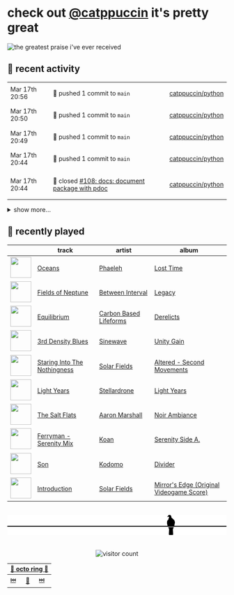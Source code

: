 # check out [@catppuccin](https://github.com/catppuccin) it's pretty great

![the greatest praise i've ever received](https://github.com/user-attachments/assets/ad888e4f-7a22-4eac-85a7-744eacd8eb46)

## 📅 recent activity

<!-- SCRIPT:REPLACE:GITHUB -->
<table>
<tbody>
<tr>
<td><span title='2025-03-17T20:56:37+00:00'>Mar 17th 20:56</span></td>
<td>

🚢 pushed 1 commit to `main`

</td>
<td>

[catppuccin/python](https://github.com/catppuccin/python)

</td>
</tr>
<tr>
<td><span title='2025-03-17T20:50:26+00:00'>Mar 17th 20:50</span></td>
<td>

🚢 pushed 1 commit to `main`

</td>
<td>

[catppuccin/python](https://github.com/catppuccin/python)

</td>
</tr>
<tr>
<td><span title='2025-03-17T20:49:25+00:00'>Mar 17th 20:49</span></td>
<td>

🚢 pushed 1 commit to `main`

</td>
<td>

[catppuccin/python](https://github.com/catppuccin/python)

</td>
</tr>
<tr>
<td><span title='2025-03-17T20:44:53+00:00'>Mar 17th 20:44</span></td>
<td>

🚢 pushed 1 commit to `main`

</td>
<td>

[catppuccin/python](https://github.com/catppuccin/python)

</td>
</tr>
<tr>
<td><span title='2025-03-17T20:44:53+00:00'>Mar 17th 20:44</span></td>
<td>

🎉 closed [#108: docs: document package with pdoc](https://github.com/catppuccin/python/pull/108)

</td>
<td>

[catppuccin/python](https://github.com/catppuccin/python)

</td>
</tr>
</tbody>
</table>

<details>
<summary>show more...</summary>
<table>
<tbody>
<tr>
<td><span title='2025-03-17T20:44:49+00:00'>Mar 17th 20:44</span></td>
<td>

💬 commented on [#108: docs: document package with pdoc](https://github.com/catppuccin/python/pull/108)

</td>
<td>

[catppuccin/python](https://github.com/catppuccin/python)

</td>
</tr>
<tr>
<td><span title='2025-03-17T20:43:11+00:00'>Mar 17th 20:43</span></td>
<td>

🚀 opened [#123: docs(css): document jsdelivr as an option](https://github.com/catppuccin/palette/pull/123)

</td>
<td>

[catppuccin/palette](https://github.com/catppuccin/palette)

</td>
</tr>
<tr>
<td><span title='2025-03-17T20:40:21+00:00'>Mar 17th 20:40</span></td>
<td>

🔍 reviewed [#108: docs: document package with pdoc](https://github.com/catppuccin/python/pull/108)

</td>
<td>

[catppuccin/python](https://github.com/catppuccin/python)

</td>
</tr>
<tr>
<td><span title='2025-03-17T20:40:04+00:00'>Mar 17th 20:40</span></td>
<td>

🚢 pushed 1 commit to `docs/pdoc`

</td>
<td>

[catppuccin/python](https://github.com/catppuccin/python)

</td>
</tr>
<tr>
<td><span title='2025-03-17T20:28:50+00:00'>Mar 17th 20:28</span></td>
<td>

✅ closed [#4: convert templates to whiskers v2](https://github.com/catppuccin/qtcreator/issues/4)

</td>
<td>

[catppuccin/qtcreator](https://github.com/catppuccin/qtcreator)

</td>
</tr>
<tr>
<td><span title='2025-03-17T20:28:38+00:00'>Mar 17th 20:28</span></td>
<td>

💬 commented on [#6: Welcome page completely black](https://github.com/catppuccin/qtcreator/issues/6)

</td>
<td>

[catppuccin/qtcreator](https://github.com/catppuccin/qtcreator)

</td>
</tr>
<tr>
<td><span title='2025-03-17T20:27:51+00:00'>Mar 17th 20:27</span></td>
<td>

🎉 closed [#7: Port templates to whiskers 2.5.1, fix some missing color definitions.](https://github.com/catppuccin/qtcreator/pull/7)

</td>
<td>

[catppuccin/qtcreator](https://github.com/catppuccin/qtcreator)

</td>
</tr>
<tr>
<td><span title='2025-03-17T20:27:52+00:00'>Mar 17th 20:27</span></td>
<td>

🚢 pushed 1 commit to `main`

</td>
<td>

[catppuccin/qtcreator](https://github.com/catppuccin/qtcreator)

</td>
</tr>
<tr>
<td><span title='2025-03-17T20:27:43+00:00'>Mar 17th 20:27</span></td>
<td>

💬 commented on [#7: Port templates to whiskers 2.5.1, fix some missing color definitions.](https://github.com/catppuccin/qtcreator/pull/7)

</td>
<td>

[catppuccin/qtcreator](https://github.com/catppuccin/qtcreator)

</td>
</tr>
<tr>
<td><span title='2025-03-17T12:26:21+00:00'>Mar 17th 12:26</span></td>
<td>

🚢 pushed 1 commit to `main`

</td>
<td>

[backwardspy/dots](https://github.com/backwardspy/dots)

</td>
</tr>
<tr>
<td><span title='2025-03-17T12:04:08+00:00'>Mar 17th 12:04</span></td>
<td>

💬 commented on [#5: Windows XP Classic Theme Support](https://github.com/catppuccin/windows9x/issues/5)

</td>
<td>

[catppuccin/windows9x](https://github.com/catppuccin/windows9x)

</td>
</tr>
<tr>
<td><span title='2025-03-17T12:03:43+00:00'>Mar 17th 12:03</span></td>
<td>

🚢 pushed 1 commit to `main`

</td>
<td>

[catppuccin/windows9x](https://github.com/catppuccin/windows9x)

</td>
</tr>
<tr>
<td><span title='2025-03-16T12:45:22+00:00'>Mar 16th 12:45</span></td>
<td>

✅ closed [#26: Notification](https://github.com/catppuccin/.github/issues/26)

</td>
<td>

[catppuccin/.github](https://github.com/catppuccin/.github)

</td>
</tr>
<tr>
<td><span title='2025-03-15T23:34:58+00:00'>Mar 15th 23:34</span></td>
<td>

💬 commented on [#2718: Windows Terminal](https://github.com/catppuccin/catppuccin/issues/2718)

</td>
<td>

[catppuccin/catppuccin](https://github.com/catppuccin/catppuccin)

</td>
</tr>
<tr>
<td><span title='2025-03-15T23:34:58+00:00'>Mar 15th 23:34</span></td>
<td>

✅ closed [#2718: Windows Terminal](https://github.com/catppuccin/catppuccin/issues/2718)

</td>
<td>

[catppuccin/catppuccin](https://github.com/catppuccin/catppuccin)

</td>
</tr>
<tr>
<td><span title='2025-03-15T14:11:39+00:00'>Mar 15th 14:11</span></td>
<td>

🔍 reviewed [#108: docs: document package with pdoc](https://github.com/catppuccin/python/pull/108)

</td>
<td>

[catppuccin/python](https://github.com/catppuccin/python)

</td>
</tr>
</tbody>
</table>
</details>
<!-- SCRIPT:REPLACE:GITHUB -->

## 🎵 recently played

<!-- SCRIPT:REPLACE:SPOTIFY -->
| | track | artist | album |
| - | - | - | - |
| <img src="https://i.scdn.co/image/ab67616d00004851f85e1fb98d8782365dc5505e" width="48" height="48"> | [Oceans](https://open.spotify.com/track/2rwmqdKV6wWlX3oA5yBbZP) | [Phaeleh](https://open.spotify.com/artist/5NkUpXWkeXspvu7iQQOHhP) | [Lost Time](https://open.spotify.com/track/2rwmqdKV6wWlX3oA5yBbZP) |
| <img src="https://i.scdn.co/image/ab67616d00004851d1b34d85dceaa3daa50854f0" width="48" height="48"> | [Fields of Neptune](https://open.spotify.com/track/6OQXs7FiQXlzN89ajXw3eZ) | [Between Interval](https://open.spotify.com/artist/5iGKOVIxwrxmHPJAlLaePX) | [Legacy](https://open.spotify.com/track/6OQXs7FiQXlzN89ajXw3eZ) |
| <img src="https://i.scdn.co/image/ab67616d00004851c27ce87e39e8ab95640ea5b3" width="48" height="48"> | [Equilibrium](https://open.spotify.com/track/4arTeEirP2XetiJUh8eFUE) | [Carbon Based Lifeforms](https://open.spotify.com/artist/38DX4hQVvPBs3PThDIAK11) | [Derelicts](https://open.spotify.com/track/4arTeEirP2XetiJUh8eFUE) |
| <img src="https://i.scdn.co/image/ab67616d00004851481b907247652125b1e69596" width="48" height="48"> | [3rd Density Blues](https://open.spotify.com/track/6h3EJxIGucZ6cFItOgylfd) | [Sinewave](https://open.spotify.com/artist/2P8soZC3b8hdqO7dAQrhA5) | [Unity Gain](https://open.spotify.com/track/6h3EJxIGucZ6cFItOgylfd) |
| <img src="https://i.scdn.co/image/ab67616d0000485140dc2367283663f875bcb591" width="48" height="48"> | [Staring Into The Nothingness](https://open.spotify.com/track/4tVrHwvFVawjqqXqpnvF9j) | [Solar Fields](https://open.spotify.com/artist/7GyhmlEy51sGUE09A5AWzc) | [Altered - Second Movements](https://open.spotify.com/track/4tVrHwvFVawjqqXqpnvF9j) |
| <img src="https://i.scdn.co/image/ab67616d0000485138aac529b900cb07a4553591" width="48" height="48"> | [Light Years](https://open.spotify.com/track/0zOb6qsJmVpO8ZztQ8PjuK) | [Stellardrone](https://open.spotify.com/artist/5WUuOv4NOeXvCzjQnmKqTA) | [Light Years](https://open.spotify.com/track/0zOb6qsJmVpO8ZztQ8PjuK) |
| <img src="https://i.scdn.co/image/ab67616d0000485120ffac98be9179c740867027" width="48" height="48"> | [The Salt Flats](https://open.spotify.com/track/7MV4J60d8nwdAZQdXmNYmW) | [Aaron Marshall](https://open.spotify.com/artist/1peMLUHoO3t6DsuIGMP2vQ) | [Noir Ambiance](https://open.spotify.com/track/7MV4J60d8nwdAZQdXmNYmW) |
| <img src="https://i.scdn.co/image/ab67616d00004851458c73da8284b2599686516c" width="48" height="48"> | [Ferryman - Serenity Mix](https://open.spotify.com/track/5TnTVL60qsiuxJmxKoG2dv) | [Koan](https://open.spotify.com/artist/0i3rXQVnr4SE5pl3qtBM2o) | [Serenity Side A.](https://open.spotify.com/track/5TnTVL60qsiuxJmxKoG2dv) |
| <img src="https://i.scdn.co/image/ab67616d000048510e07326f6c100d513a7f7d17" width="48" height="48"> | [Son](https://open.spotify.com/track/65ykDllq5MsM77R3xlGFmv) | [Kodomo](https://open.spotify.com/artist/57BliIwnAIqKeI4dbAWwaU) | [Divider](https://open.spotify.com/track/65ykDllq5MsM77R3xlGFmv) |
| <img src="https://i.scdn.co/image/ab67616d0000485184ffaa884f1344f916f87299" width="48" height="48"> | [Introduction](https://open.spotify.com/track/2QBw72MiksITj0490637BN) | [Solar Fields](https://open.spotify.com/artist/7GyhmlEy51sGUE09A5AWzc) | [Mirror's Edge (Original Videogame Score)](https://open.spotify.com/track/2QBw72MiksITj0490637BN) |

<!-- SCRIPT:REPLACE:SPOTIFY -->

<br>

<div align="center">

<picture>
    <source media="(prefers-color-scheme: light)" srcset="assets/pigeon-light.svg">
    <source media="(prefers-color-scheme: dark)" srcset="assets/pigeon-dark.svg">
    <img alt="pigeon sitting on a wire" src="assets/pigeon-light.svg">
</picture>

<br>
<br>

![visitor count](https://profile-counter.glitch.me/backwardspy/count.svg)

<table>
    <thead>
        <th colspan="3"><a href="https://octo-ring.com">🐙 octo ring 🐙</a></th>
    </thead>
    <tbody>
        <td><a href="https://octo-ring.com/p/backwardspy/prev">⏮️</a></td>
        <td><a href="https://octo-ring.com/p/backwardspy/random">🔀</a></td>
        <td><a href="https://octo-ring.com/p/backwardspy/next">⏭️</a></td>
    </tbody>
</table>

</div>
